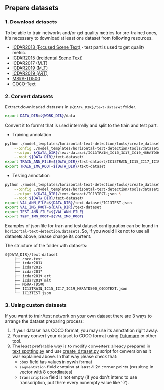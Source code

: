 ## Prepare datasets

### 1. Download datasets

To be able to train networks and/or get quality metrics for pre-trained ones,
it's necessary to download at least one dataset from following resources.
*  [ICDAR2013 (Focused Scene Text)](https://rrc.cvc.uab.es/?ch=2) - test part is used to get quality metric.
*  [ICDAR2015 (Incidental Scene Text)](https://rrc.cvc.uab.es/?ch=4)
*  [ICDAR2017 (MLT)](https://rrc.cvc.uab.es/?ch=8)
*  [ICDAR2019 (MLT)](https://rrc.cvc.uab.es/?ch=15)
*  [ICDAR2019 (ART)](https://rrc.cvc.uab.es/?ch=14)
*  [MSRA-TD500](http://www.iapr-tc11.org/mediawiki/index.php/MSRA_Text_Detection_500_Database_(MSRA-TD500))
*  [COCO-Text](https://bgshih.github.io/cocotext/)

### 2. Convert datasets

Extract downloaded datasets in `${DATA_DIR}/text-dataset` folder.

```bash
export DATA_DIR=${WORK_DIR}/data
```

Convert it to format that is used internally and split to the train and test part.

* Training annotation
```bash
python ./model_templates/horizontal-text-detection/tools/create_dataset.py \
    --config ./model_templates/horizontal-text-detection/tools/datasets/dataset_train.json \
    --output ${DATA_DIR}/text-dataset/IC13TRAIN_IC15_IC17_IC19_MSRATD500_COCOTEXT.json \
    --root ${DATA_DIR}/text-dataset/
export TRAIN_ANN_FILE=${DATA_DIR}/text-dataset/IC13TRAIN_IC15_IC17_IC19_MSRATD500_COCOTEXT.json
export TRAIN_IMG_ROOT=${DATA_DIR}/text-dataset
```
* Testing annotation
```bash
python ./model_templates/horizontal-text-detection/tools/create_dataset.py \
    --config ./model_templates/horizontal-text-detection/tools/datasets/dataset_test.json \
    --output ${DATA_DIR}/text-dataset/IC13TEST.json \
    --root ${DATA_DIR}/text-dataset/
export VAL_ANN_FILE=${DATA_DIR}/text-dataset/IC13TEST.json
export VAL_IMG_ROOT=${DATA_DIR}/text-dataset
export TEST_ANN_FILE=${VAL_ANN_FILE}
export TEST_IMG_ROOT=${VAL_IMG_ROOT}
```

Examples of json file for train and test dataset configuration can be found in `horizontal-text-detection/datasets`.
So, if you would like not to use all datasets above, please change its content.

The structure of the folder with datasets:
```
${DATA_DIR}/text-dataset
    ├── coco-text
    ├── icdar2013
    ├── icdar2015
    ├── icdar2017
    ├── icdar2019_art
    ├── icdar2019_mlt
    ├── MSRA-TD500
    ├── IC13TRAIN_IC15_IC17_IC19_MSRATD500_COCOTEXT.json
    └── IC13TEST.json
```

### 3. Using custom datasets

If you want to train/test network on your own dataset there are 3 ways to arrange the dataset preparing process:
1. If your dataset has COCO format, you may use its annotation right away.
2. You may convert your dataset to COCO format using [Datumaro](https://github.com/openvinotoolkit/datumaro) 
   or other tool.
3. The least preferable way is to modify converters already prepared in 
   [text_spotting.py](../../../../ote/ote/datasets/text_spotting.py) and use 
   [create_dataset.py](tools/create_dataset.py) script for conversion as it was explained above. 
   In that way please check that: 
   - `bbox` field has values in xywh format 
   - `segmentation` field contains at least 4 2d corner points (resulting in vector with 8 coordinates)
   - `transcription` field is not empty (if you don't intend to use transcription, put there every nonempty value like '0').
